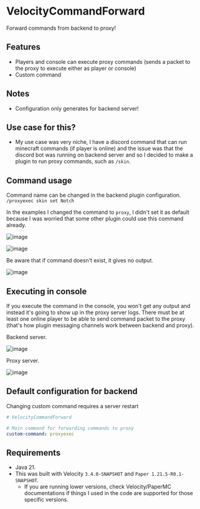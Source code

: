 # VelocityCommandForward
Forward commands from backend to proxy!

## Features
* Players and console can execute proxy commands (sends a packet to the proxy to execute either as player or console)
* Custom command

## Notes
* Configuration only generates for backend server!

## Use case for this?
* My use case was very niche, I have a discord command that can run minecraft commands (if player is online) and
the issue was that the discord bot was running on backend server and so I decided to make a plugin to run proxy
commands, such as `/skin`.

## Command usage
Command name can be changed in the backend plugin configuration.
`/proxyexec skin set Notch`

In the examples I changed the command to `proxy`, I didn't set it as default because I was worried that some other plugin could use this command already.

![image](https://github.com/user-attachments/assets/63b707f1-e745-4bbb-a1d4-402f4eb292de)

![image](https://github.com/user-attachments/assets/3c069e64-256b-46da-8ada-6a51c4a0ea30)

Be aware that if command doesn't exist, it gives no output.

![image](https://github.com/user-attachments/assets/3836e0cf-8426-4f45-bdbe-2cec4f92feae)

## Executing in console
If you execute the command in the console, you won't get any output and instead it's going to show up in the proxy server logs.
There must be at least one online player to be able to send command packet to the proxy (that's how plugin messaging channels work between backend and proxy).

Backend server.

![image](https://github.com/user-attachments/assets/0a55af23-2319-49f0-a6d9-ec6125fdeaac)

Proxy server.

![image](https://github.com/user-attachments/assets/1d04272e-5f70-42da-8c78-61dd529de442)

## Default configuration for backend
Changing custom command requires a server restart
```yaml
# VelocityCommandForward

# Main command for forwarding commands to proxy
custom-command: proxyexec
```

## Requirements
* Java 21.
* This was built with Velocity `3.4.0-SNAPSHOT` and `Paper 1.21.5-R0.1-SNAPSHOT`.
  * If you are running lower versions, check Velocity/PaperMC documentations if things I used in the code are supported for those specific versions.
